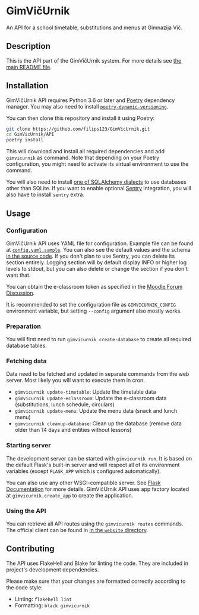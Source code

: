 GimVičUrnik
===========

An API for a school timetable, substitutions and menus at Gimnazija Vič.

## Description

This is the API part of the GimVičUrnik system. For more details see [the main README file](../README.md).

## Installation

GimVičUrnik API requires Python 3.6 or later and [Poetry](https://python-poetry.org/) dependency manager. You may also need to install [`poetry-dynamic-versioning`](https://pypi.org/project/poetry-dynamic-versioning/).

You can then clone this repository and install it using Poetry:

```bash
git clone https://github.com/filips123/GimVicUrnik.git
cd GimVicUrnik/API
poetry install
```

This will download and install all required dependencies and add `gimvicurnik` as command. Note that depending on your Poetry configuration, you might need to activate its virtual environment to use the command.

You will also need to install [one of SQLAlchemy dialects](https://docs.sqlalchemy.org/en/13/dialects/index.html) to use databases other than SQLite. If you want to enable optional [Sentry](https://sentry.io/) integration, you will also have to install `sentry` extra.

## Usage

### Configuration

GimVičUrnik API uses YAML file for configuration. Example file can be found at [`config.yaml.sample`](config.yaml.sample). You can also see the default values and the schema [in the source code](gimvicurnik/__init__.py). If you don't plan to use Sentry, you can delete its section entirely. Logging section will by default display INFO or higher log levels to stdout, but you can also delete or change the section if you don't want that.

You can obtain the e-classroom token as specified in the [Moodle Forum Discussion](https://moodle.org/mod/forum/discuss.php?d=193857).

It is recommended to set the configuration file as `GIMVICURNIK_CONFIG` environment variable, but setting `--config` argument also mostly works.

### Preparation

You will first need to run `gimvicurnik create-database` to create all required database tables.

### Fetching data

Data need to be fetched and updated in separate commands from the web server. Most likely you will want to execute them in cron.

* `gimvicurnik update-timetable`: Update the timetable data
* `gimvicurnik update-eclassroom`: Update the e-classroom data (substitutions, lunch schedule, circulars)
* `gimvicurnik update-menu`: Update the menu data (snack and lunch menu)
* `gimvicurnik cleanup-database`: Clean up the database (remove data older than 14 days and entities without lessons)

### Starting server

The development server can be started with `gimvicurnik run`. It is based on the default Flask's built-in server and will respect all of its environment variables (except `FLASK_APP` which is configured automatically).

You can also use any other WSGI-compatible server. See [Flask Documentation](https://flask.palletsprojects.com/en/1.1.x/deploying/) for more details. GimVičUrnik API uses app factory located at `gimvicurnik.create_app` to create the application.

### Using the API

You can retrieve all API routes using the `gimvicurnik routes` commands. The official client can be found in [in the `website` directory](../website).

## Contributing

The API uses FlakeHell and Blake for linting the code. They are included in project's development dependencies.

Please make sure that your changes are formatted correctly according to the code style:

* Linting: `flakehell lint`
* Formatting: `black gimvicurnik`

